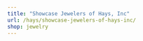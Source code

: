 ```yaml
---
title: "Showcase Jewelers of Hays, Inc"
url: /hays/showcase-jewelers-of-hays-inc/
shop: jewelry
---
```

